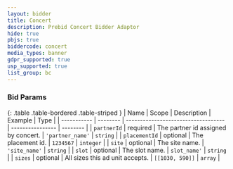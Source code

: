 ```yaml
---
layout: bidder
title: Concert
description: Prebid Concert Bidder Adaptor
hide: true
pbjs: true
biddercode: concert
media_types: banner
gdpr_supported: true
usp_supported: true
list_group: bc
---
```


### Bid Params

{: .table .table-bordered .table-striped }
| Name        | Scope    | Description                         | Example          | Type     |
| ----------- | -------- | ----------------------------------- | ---------------- | -------- |
| `partnerId` | required | The partner id assigned by concert. | `'partner_name'` | `string` |
| `placementId` | optional | The placement id. | `1234567` | `integer` |
| `site` | optional | The site name. | `'site_name'` | `string` |
| `slot` | optional | The slot name. | `slot_name'` | `string` |
| `sizes` | optional | All sizes this ad unit accepts. | `[[1030, 590]]` | `array` |
